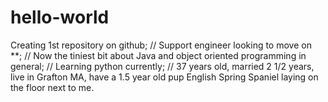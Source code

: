 # hello-world
Creating 1st repository on github;
// Support engineer looking to move on **;
// Now the tiniest bit about Java and object oriented programming in general;
// Learning python currently;
// 37 years old, married 2 1/2 years, live in Grafton MA, have a 1.5 year old pup English Spring Spaniel laying on the floor next to me.
